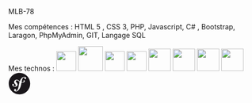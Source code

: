 MLB-78
 

Mes compétences : HTML 5 , CSS 3, PHP, Javascript, C# , Bootstrap, Laragon, PhpMyAdmin, GIT, Langage SQL




Mes technos : 
<img src="https://cdn.jsdelivr.net/gh/devicons/devicon/icons/html5/html5-original.svg" width="40px" /> 
<img src="https://cdn.jsdelivr.net/gh/devicons/devicon/icons/css3/css3-original-wordmark.svg" width="50px"/> 
<img src="https://cdn.jsdelivr.net/gh/devicons/devicon/icons/javascript/javascript-plain.svg" width="40px" />
<img src="https://cdn.jsdelivr.net/gh/devicons/devicon/icons/vscode/vscode-original.svg" width="40"/>
<img src="https://cdn.jsdelivr.net/gh/devicons/devicon/icons/php/php-original.svg" width="45"/>
<img src="https://cdn.jsdelivr.net/gh/devicons/devicon/icons/bootstrap/bootstrap-plain.svg" width="45"/>
<img src="https://cdn.jsdelivr.net/gh/devicons/devicon/icons/git/git-original.svg"  width="45" />
<img src="https://cdn.jsdelivr.net/gh/devicons/devicon/icons/mysql/mysql-original-wordmark.svg"  width="45" />
            <svg viewBox="0 0 128 128" width="45">
            <path fill="#1A171B" d="M64 2.3C29.9 2.3 2.3 29.9 2.3 64s27.6 61.7 61.7 61.7 61.7-27.6 61.7-61.7S98.1 2.3 64 2.3zM97.3 38c-2.9.1-4.8-1.6-4.9-4.2 0-1 .2-1.8.9-2.8.6-1.2.8-1.4.8-1.9-.1-1.6-2.5-1.7-3.2-1.7-9.3.3-11.7 12.8-13.7 23l-1 5.4c5.3.8 9.1-.2 11.2-1.5 3-1.9-.8-3.9-.4-6.1.5-2.2 2.5-3.3 4.1-3.4 2.3-.1 3.9 2.3 3.8 4.7-.1 3.9-5.3 9.4-15.8 9.1-1.3 0-2.4-.1-3.5-.2l-2 10.9c-1.8 8.2-4.1 19.5-12.5 29.3-7.2 8.6-14.5 9.9-17.8 10-6.1.2-10.2-3.1-10.3-7.4-.1-4.2 3.6-6.5 6-6.6 3.3-.1 5.5 2.3 5.6 5 .1 2.3-1.1 3-1.9 3.5-.5.4-1.3.9-1.3 1.8 0 .4.5 1.3 1.8 1.3 2.6-.1 4.3-1.4 5.5-2.2 6-5 8.3-13.7 11.3-29.4l.6-3.8c1-5.1 2.2-10.9 3.9-16.6-4.2-3.2-6.7-7.1-12.4-8.6-3.9-1.1-6.2-.2-7.9 1.9-2 2.5-1.3 5.7.6 7.6l3.1 3.5c3.9 4.5 6 7.9 5.2 12.6-1.1 7.3-10 13-20.5 9.8-9-2.8-10.6-9.1-9.5-12.6.9-3.1 3.4-3.7 5.8-2.9 2.6.8 3.6 3.9 2.8 6.3-.1.3-.2.7-.5 1.2-.3.7-.8 1.2-1.1 2-.6 1.9 2 3.2 3.8 3.8 4 1.2 7.9-.9 8.9-4.1.9-3-1-5.1-1.7-5.9l-3.8-4.1c-1.7-1.9-5.6-7.3-3.7-13.4.7-2.3 2.2-4.8 4.4-6.4 4.6-3.5 9.7-4 14.5-2.6 6.2 1.8 9.2 5.9 13.1 9.1 2.2-6.3 5.2-12.6 9.7-17.8 4.1-4.8 9.5-8.2 15.8-8.5 6.3-.2 11 2.6 11.2 7.1-.1 2-1.2 5.7-5 5.8z"></path>
            </svg>
          


   
          
          
          
          
          
          
